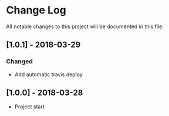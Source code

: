 # Change Log
All notable changes to this project will be documented in this file.


## [1.0.1] - 2018-03-29
### Changed
- Add automatic travis deploy


## [1.0.0] - 2018-03-28
- Project start
